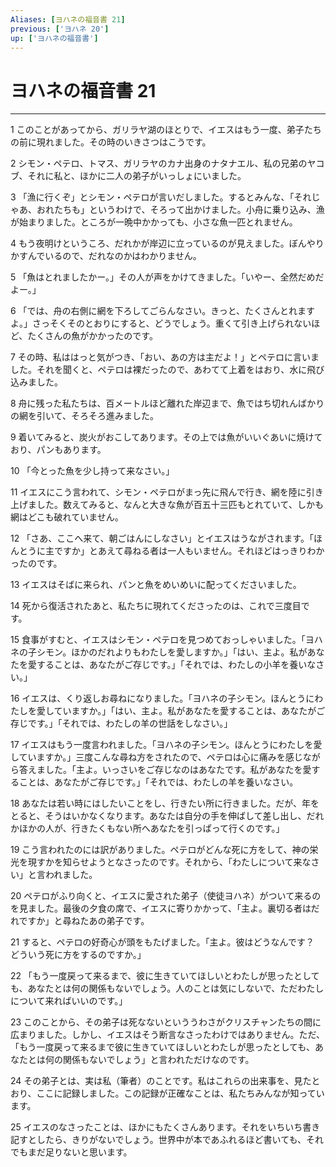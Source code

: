 ```yaml
---
Aliases: [ヨハネの福音書 21]
previous: ['ヨハネ 20']
up: ['ヨハネの福音書']
---
```

# ヨハネの福音書 21

***




1 
このことがあってから、ガリラヤ湖のほとりで、イエスはもう一度、弟子たちの前に現れました。その時のいきさつはこうです。 



2 
シモン・ペテロ、トマス、ガリラヤのカナ出身のナタナエル、私の兄弟のヤコブ、それに私と、ほかに二人の弟子がいっしょにいました。 



3 
「漁に行くぞ」とシモン・ペテロが言いだしました。するとみんな、「それじゃあ、おれたちも」というわけで、そろって出かけました。小舟に乗り込み、漁が始まりました。ところが一晩中かかっても、小さな魚一匹とれません。 



4 
もう夜明けというころ、だれかが岸辺に立っているのが見えました。ぼんやりかすんでいるので、だれなのかはわかりません。 



5 
「魚はとれましたかー。」その人が声をかけてきました。「いやー、全然だめだよー。」 



6 
「では、舟の右側に網を下ろしてごらんなさい。きっと、たくさんとれますよ。」さっそくそのとおりにすると、どうでしょう。重くて引き上げられないほど、たくさんの魚がかかったのです。 



7 
その時、私ははっと気がつき、「おい、あの方は主だよ！」とペテロに言いました。それを聞くと、ペテロは裸だったので、あわてて上着をはおり、水に飛び込みました。 



8 
舟に残った私たちは、百メートルほど離れた岸辺まで、魚ではち切れんばかりの網を引いて、そろそろ進みました。 



9 
着いてみると、炭火がおこしてあります。その上では魚がいいぐあいに焼けており、パンもあります。 



10 
「今とった魚を少し持って来なさい。」 



11 
イエスにこう言われて、シモン・ペテロがまっ先に飛んで行き、網を陸に引き上げました。数えてみると、なんと大きな魚が百五十三匹もとれていて、しかも網はどこも破れていません。 



12 
「さあ、ここへ来て、朝ごはんにしなさい」とイエスはうながされます。「ほんとうに主ですか」とあえて尋ねる者は一人もいません。それほどはっきりわかったのです。 



13 
イエスはそばに来られ、パンと魚をめいめいに配ってくださいました。 



14 
死から復活されたあと、私たちに現れてくださったのは、これで三度目です。 



15 
食事がすむと、イエスはシモン・ペテロを見つめておっしゃいました。「ヨハネの子シモン。ほかのだれよりもわたしを愛しますか。」「はい、主よ。私があなたを愛することは、あなたがご存じです。」「それでは、わたしの小羊を養いなさい。」 



16 
イエスは、くり返しお尋ねになりました。「ヨハネの子シモン。ほんとうにわたしを愛していますか。」「はい、主よ。私があなたを愛することは、あなたがご存じです。」「それでは、わたしの羊の世話をしなさい。」 



17 
イエスはもう一度言われました。「ヨハネの子シモン。ほんとうにわたしを愛していますか。」三度こんな尋ね方をされたので、ペテロは心に痛みを感じながら答えました。「主よ。いっさいをご存じなのはあなたです。私があなたを愛することは、あなたがご存じです。」「それでは、わたしの羊を養いなさい。 



18 
あなたは若い時にはしたいことをし、行きたい所に行きました。だが、年をとると、そうはいかなくなります。あなたは自分の手を伸ばして差し出し、だれかほかの人が、行きたくもない所へあなたを引っぱって行くのです。」 



19 
こう言われたのには訳がありました。ペテロがどんな死に方をして、神の栄光を現すかを知らせようとなさったのです。それから、「わたしについて来なさい」と言われました。 



20 
ペテロがふり向くと、イエスに愛された弟子（使徒ヨハネ）がついて来るのを見ました。最後の夕食の席で、イエスに寄りかかって、「主よ。裏切る者はだれですか」と尋ねたあの弟子です。 



21 
すると、ペテロの好奇心が頭をもたげました。「主よ。彼はどうなんです？　どういう死に方をするのですか。」 



22 
「もう一度戻って来るまで、彼に生きていてほしいとわたしが思ったとしても、あなたとは何の関係もないでしょう。人のことは気にしないで、ただわたしについて来ればいいのです。」 



23 
このことから、その弟子は死なないといううわさがクリスチャンたちの間に広まりました。しかし、イエスはそう断言なさったわけではありません。ただ、「もう一度戻って来るまで彼に生きていてほしいとわたしが思ったとしても、あなたとは何の関係もないでしょう」と言われただけなのです。 



24 
その弟子とは、実は私（筆者）のことです。私はこれらの出来事を、見たとおり、ここに記録しました。この記録が正確なことは、私たちみんなが知っています。 



25 
イエスのなさったことは、ほかにもたくさんあります。それをいちいち書き記すとしたら、きりがないでしょう。世界中が本であふれるほど書いても、それでもまだ足りないと思います。

